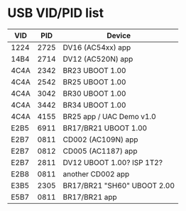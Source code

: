 # USB VID/PID list

| VID  | PID  | Device                                 |
|------|------|----------------------------------------|
| 1224 | 2725 | DV16 (AC54xx) app                      |
| 14B4 | 2714 | DV12 (AC520N) app                      |
| 4C4A | 2342 | BR23 UBOOT 1.00                        |
| 4C4A | 2542 | BR25 UBOOT 1.00                        |
| 4C4A | 3042 | BR30 UBOOT 1.00                        |
| 4C4A | 3442 | BR34 UBOOT 1.00                        |
| 4C4A | 4155 | BR25 app / UAC Demo v1.0               |
| E2B5 | 6911 | BR17/BR21 UBOOT 1.00                   |
| E2B7 | 0811 | CD002 (AC109N) app                     |
| E2B7 | 0812 | CD005 (AC1187) app                     |
| E2B7 | 2811 | DV12 UBOOT 1.00? ISP 1T2?              |
| E2B8 | 0811 | another CD002 app                      |
| E3B5 | 2305 | BR17/BR21 "SH60" UBOOT 2.00            |
| E5B7 | 0811 | BR17/BR21 app                          |
